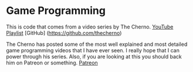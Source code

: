 # Game Programming


This is code that comes from a video series by The Cherno.
[YouTube Playlist](https://www.youtube.com/playlist?list=PLlrATfBNZ98eOOCk2fOFg7Qg5yoQfFAdf)
[GitHub] (https://github.com/thecherno)

The Cherno has posted some of the most well explained and most detailed game programming videos that I have ever seen. I really hope that I can power through his series. Also, if you are looking at this you should back him on Patreon or something. [Patreon](https://www.patreon.com/thecherno?ty=h)